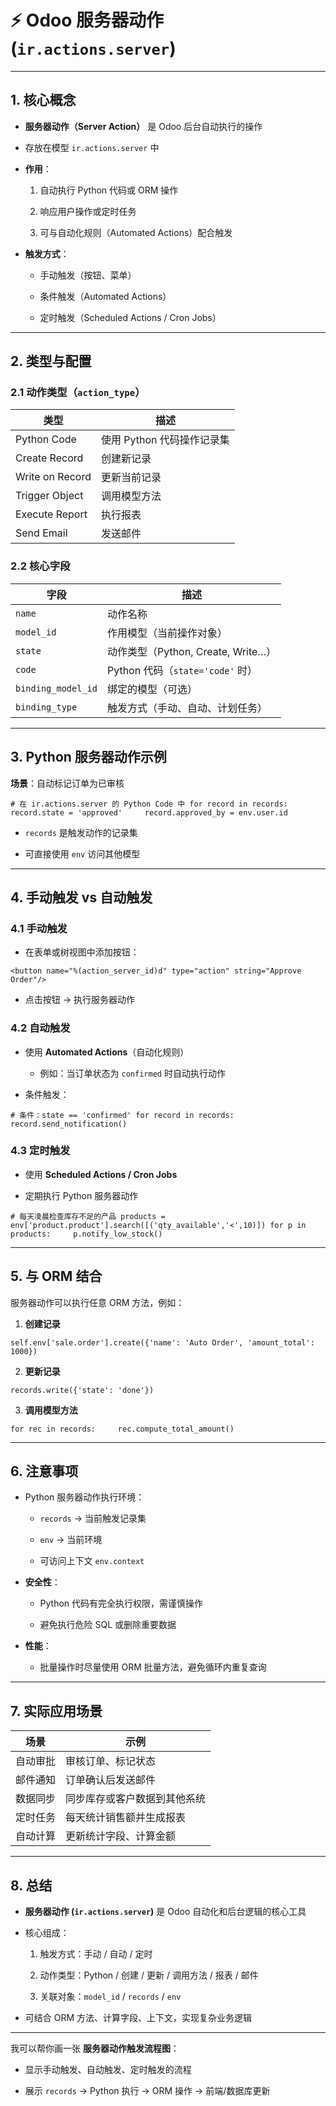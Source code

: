 # ⚡ Odoo 服务器动作 (`ir.actions.server`)

---

## 1. 核心概念

- **服务器动作（Server Action）** 是 Odoo 后台自动执行的操作
    
- 存放在模型 `ir.actions.server` 中
    
- **作用**：
    
    1. 自动执行 Python 代码或 ORM 操作
        
    2. 响应用户操作或定时任务
        
    3. 可与自动化规则（Automated Actions）配合触发
        
- **触发方式**：
    
    - 手动触发（按钮、菜单）
        
    - 条件触发（Automated Actions）
        
    - 定时触发（Scheduled Actions / Cron Jobs）
        

---

## 2. 类型与配置

### 2.1 动作类型（`action_type`）

|类型|描述|
|---|---|
|Python Code|使用 Python 代码操作记录集|
|Create Record|创建新记录|
|Write on Record|更新当前记录|
|Trigger Object|调用模型方法|
|Execute Report|执行报表|
|Send Email|发送邮件|

### 2.2 核心字段

|字段|描述|
|---|---|
|`name`|动作名称|
|`model_id`|作用模型（当前操作对象）|
|`state`|动作类型（Python, Create, Write…）|
|`code`|Python 代码（`state='code'` 时）|
|`binding_model_id`|绑定的模型（可选）|
|`binding_type`|触发方式（手动、自动、计划任务）|

---

## 3. Python 服务器动作示例

**场景**：自动标记订单为已审核

`# 在 ir.actions.server 的 Python Code 中 for record in records:     record.state = 'approved'     record.approved_by = env.user.id`

- `records` 是触发动作的记录集
    
- 可直接使用 `env` 访问其他模型
    

---

## 4. 手动触发 vs 自动触发

### 4.1 手动触发

- 在表单或树视图中添加按钮：
    

`<button name="%(action_server_id)d" type="action" string="Approve Order"/>`

- 点击按钮 → 执行服务器动作
    

### 4.2 自动触发

- 使用 **Automated Actions**（自动化规则）
    
    - 例如：当订单状态为 `confirmed` 时自动执行动作
        
- 条件触发：
    

`# 条件：state == 'confirmed' for record in records:     record.send_notification()`

### 4.3 定时触发

- 使用 **Scheduled Actions / Cron Jobs**
    
- 定期执行 Python 服务器动作
    

`# 每天凌晨检查库存不足的产品 products = env['product.product'].search([('qty_available','<',10)]) for p in products:     p.notify_low_stock()`

---

## 5. 与 ORM 结合

服务器动作可以执行任意 ORM 方法，例如：

1. **创建记录**
    

`self.env['sale.order'].create({'name': 'Auto Order', 'amount_total': 1000})`

2. **更新记录**
    

`records.write({'state': 'done'})`

3. **调用模型方法**
    

`for rec in records:     rec.compute_total_amount()`

---

## 6. 注意事项

- Python 服务器动作执行环境：
    
    - `records` → 当前触发记录集
        
    - `env` → 当前环境
        
    - 可访问上下文 `env.context`
        
- **安全性**：
    
    - Python 代码有完全执行权限，需谨慎操作
        
    - 避免执行危险 SQL 或删除重要数据
        
- **性能**：
    
    - 批量操作时尽量使用 ORM 批量方法，避免循环内重复查询
        

---

## 7. 实际应用场景

|场景|示例|
|---|---|
|自动审批|审核订单、标记状态|
|邮件通知|订单确认后发送邮件|
|数据同步|同步库存或客户数据到其他系统|
|定时任务|每天统计销售额并生成报表|
|自动计算|更新统计字段、计算金额|

---

## 8. 总结

- **服务器动作 (`ir.actions.server`)** 是 Odoo 自动化和后台逻辑的核心工具
    
- 核心组成：
    
    1. 触发方式：手动 / 自动 / 定时
        
    2. 动作类型：Python / 创建 / 更新 / 调用方法 / 报表 / 邮件
        
    3. 关联对象：`model_id` / `records` / `env`
        
- 可结合 ORM 方法、计算字段、上下文，实现复杂业务逻辑
    

---

我可以帮你画一张 **服务器动作触发流程图**：

- 显示手动触发、自动触发、定时触发的流程
    
- 展示 `records` → Python 执行 → ORM 操作 → 前端/数据库更新